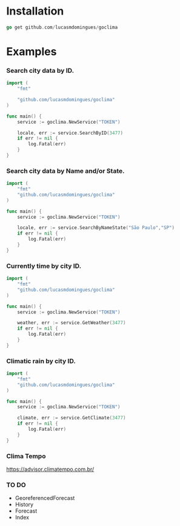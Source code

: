 # Installation

```go 
go get github.com/lucasmdomingues/goclima
```

# Examples

### Search city data by ID.

```go
import (
	"fmt"

	"github.com/lucasmdomingues/goclima"
)

func main() {
	service := goclima.NewService("TOKEN")

	locale, err := service.SearchByID(3477)
	if err != nil {
		log.Fatal(err)
	}
}
```

### Search city data by Name and/or State.

```go
import (
	"fmt"
	"github.com/lucasmdomingues/goclima"
)

func main() {
	service := goclima.NewService("TOKEN")

	locale, err := service.SearchByNameState("São Paulo","SP")
	if err != nil {
		log.Fatal(err)
	}
}

```

### Currently time by city ID.

```go
import (
	"fmt"
	"github.com/lucasmdomingues/goclima"
)

func main() {
	service := goclima.NewService("TOKEN")

	weather, err := service.GetWeather(3477)
	if err != nil {
		log.Fatal(err)
	}
}
```

### Climatic rain by city ID.

```go
import (
	"fmt"
	"github.com/lucasmdomingues/goclima"
)

func main() {
	service := goclima.NewService("TOKEN")

	climate, err := service.GetClimate(3477)
	if err != nil {
		log.Fatal(err)
	}
}
```
### Clima Tempo
https://advisor.climatempo.com.br/

### TO DO

* GeoreferencedForecast
* History
* Forecast
* Index
